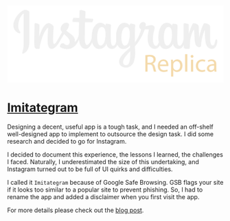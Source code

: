 ![IG logo](./public/Imitategram_logo_text-light.svg)

# [Imitategram](https://imitategram.vercel.app/)

Designing a decent, useful app is a tough task, and I needed an off-shelf well-designed app to implement to outsource the design task. I did some research and decided to go for Instagram.

I decided to document this experience, the lessons I learned, the challenges I faced. Naturally, I underestimated the size of this undertaking, and Instagram turned out to be full of UI quirks and difficulties.

I called it `Imitategram` because of Google Safe Browsing. GSB flags your site if it looks too similar to a popular site to prevent phishing. So, I had to rename the app and added a disclaimer when you first visit the app.

For more details please check out the [blog post](https://dev.to/alshakerm/building-an-instagram-replica-from-scratch-39fb).

